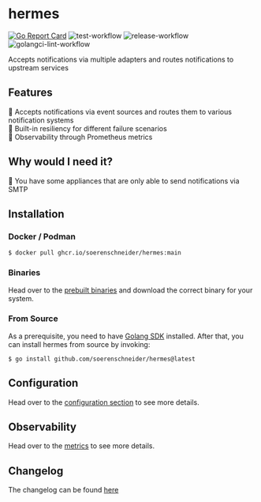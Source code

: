 # hermes
[![Go Report Card](https://goreportcard.com/badge/github.com/soerenschneider/hermes)](https://goreportcard.com/report/github.com/soerenschneider/hermes)
![test-workflow](https://github.com/soerenschneider/hermes/actions/workflows/test.yaml/badge.svg)
![release-workflow](https://github.com/soerenschneider/hermes/actions/workflows/release-container.yaml/badge.svg)
![golangci-lint-workflow](https://github.com/soerenschneider/hermes/actions/workflows/golangci-lint.yaml/badge.svg)

Accepts notifications via multiple adapters and routes notifications to upstream services

## Features

📣 Accepts notifications via event sources and routes them to various notification systems<br/>
🏰 Built-in resiliency for different failure scenarios<br/>
🔭 Observability through Prometheus metrics

## Why would I need it?

📌 You have some appliances that are only able to send notifications via SMTP<br/>

## Installation

### Docker / Podman
````shell
$ docker pull ghcr.io/soerenschneider/hermes:main
````

### Binaries
Head over to the [prebuilt binaries](https://github.com/soerenschneider/hermes/releases) and download the correct binary for your system.

### From Source
As a prerequisite, you need to have [Golang SDK](https://go.dev/dl/) installed. After that, you can install hermes from source by invoking:
```text
$ go install github.com/soerenschneider/hermes@latest
```

## Configuration
Head over to the [configuration section](docs/configuration.md) to see more details.


## Observability
Head over to the [metrics](docs/metrics.md) to see more details.

## Changelog
The changelog can be found [here](CHANGELOG.md)
